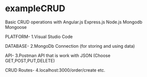 # exampleCRUD

Basic CRUD operations with Angular.js Express.js Node.js Mongodb Mongoose

PLATFORM-
1.Visual Studio Code

DATABASE-
2.MongoDb Connection (for storing and using data)


API-
3.Postman API that is work with JSON (Choose GET,POST,PUT,DELETE)


CRUD Routes-
4.localhost:3000/order/create etc.

